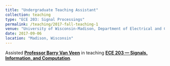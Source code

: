 ```yaml
---
title: "Undergraduate Teaching Assistant"
collection: teaching
type: "ECE 203: Signal Processings"
permalink: /teaching/2017-fall-teaching-1
venue: "University of Wisconsin-Madison, Department of Electrical and Computer Engineering"
date: 2017-09-06		
location: "Madison, Wisconsin"
---
```


Assisted [__Professor Barry Van Veen__](https://vanveen.ece.wisc.edu ) in teaching [__ECE 203 — Signals, Information, and Computation__](https://voices.uchicago.edu/willett/teaching/ece-203-fall-2016-signals-information-and-computation/ ).
